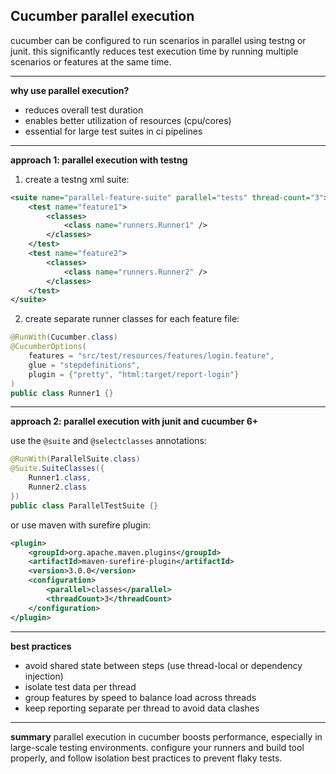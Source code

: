## Cucumber parallel execution

cucumber can be configured to run scenarios in parallel using testng or junit. this significantly reduces test execution time by running multiple scenarios or features at the same time.

---

**why use parallel execution?**

* reduces overall test duration
* enables better utilization of resources (cpu/cores)
* essential for large test suites in ci pipelines

---

**approach 1: parallel execution with testng**

1. create a testng xml suite:

```xml
<suite name="parallel-feature-suite" parallel="tests" thread-count="3">
    <test name="feature1">
        <classes>
            <class name="runners.Runner1" />
        </classes>
    </test>
    <test name="feature2">
        <classes>
            <class name="runners.Runner2" />
        </classes>
    </test>
</suite>
```

2. create separate runner classes for each feature file:

```java
@RunWith(Cucumber.class)
@CucumberOptions(
    features = "src/test/resources/features/login.feature",
    glue = "stepdefinitions",
    plugin = {"pretty", "html:target/report-login"}
)
public class Runner1 {}
```

---

**approach 2: parallel execution with junit and cucumber 6+**

use the `@suite` and `@selectclasses` annotations:

```java
@RunWith(ParallelSuite.class)
@Suite.SuiteClasses({
    Runner1.class,
    Runner2.class
})
public class ParallelTestSuite {}
```

or use maven with surefire plugin:

```xml
<plugin>
    <groupId>org.apache.maven.plugins</groupId>
    <artifactId>maven-surefire-plugin</artifactId>
    <version>3.0.0</version>
    <configuration>
        <parallel>classes</parallel>
        <threadCount>3</threadCount>
    </configuration>
</plugin>
```

---

**best practices**

* avoid shared state between steps (use thread-local or dependency injection)
* isolate test data per thread
* group features by speed to balance load across threads
* keep reporting separate per thread to avoid data clashes

---

**summary**
parallel execution in cucumber boosts performance, especially in large-scale testing environments. configure your runners and build tool properly, and follow isolation best practices to prevent flaky tests.
